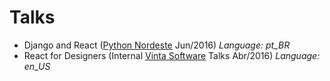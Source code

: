 # Talks

* Django and React ([Python Nordeste](http://2016.pythonnordeste.org/) Jun/2016) *Language: pt_BR*
* React for Designers (Internal [Vinta Software](http://www.vinta.com.br/) Talks Abr/2016) *Language: en_US*
